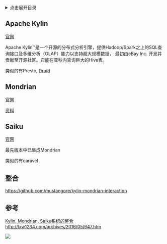 <details>
<summary>点击展开目录</summary>
<!-- TOC -->

- [Apache Kylin](#apache-kylin)
- [Mondrian](#mondrian)
- [Saiku](#saiku)
- [整合](#整合)
- [参考](#参考)

<!-- /TOC -->
</details>

## Apache Kylin

[官网](http://kylin.apache.org/cn/)

Apache Kylin™是一个开源的分布式分析引擎，提供Hadoop/Spark之上的SQL查询接口及多维分析（OLAP）能力以支持超大规模数据，
最初由eBay Inc. 开发并贡献至开源社区。它能在亚秒内查询巨大的Hive表。

类似的有Presto, [Druid](https://druid.apache.org)

## Mondrian

[官网](https://github.com/pentaho/mondrian)

[资料](http://wiki.smartbi.com.cn:18081/pages/viewpage.action?pageId=3866724)

## Saiku

[官网](https://community.meteorite.bi)

最先版本中已集成Mondrian

类似的有caravel

## 整合

https://github.com/mustangore/kylin-mondrian-interaction


## 参考

[Kylin, Mondrian, Saiku系统的整合](https://tech.youzan.com/kylin-mondrian-saiku/)
http://lxw1234.com/archives/2016/05/647.htm



[![](https://static.segmentfault.com/v-5b1df2a7/global/img/creativecommons-cc.svg)](https://creativecommons.org/licenses/by-nc-nd/4.0/)
